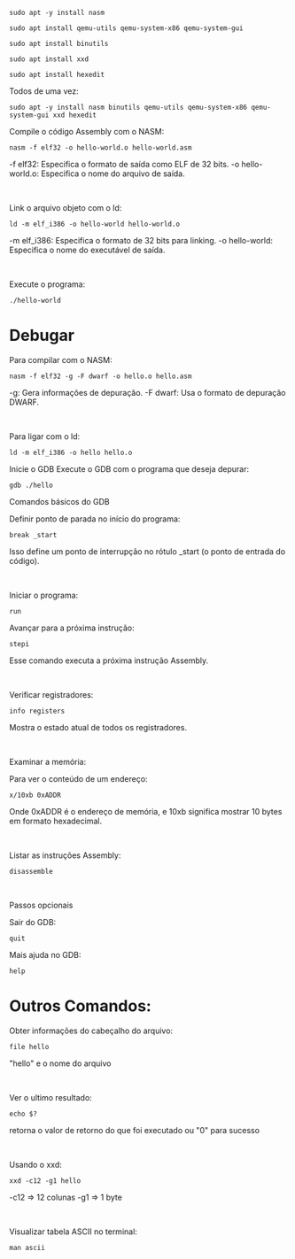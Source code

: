 ```
sudo apt -y install nasm

sudo apt install qemu-utils qemu-system-x86 qemu-system-gui

sudo apt install binutils

sudo apt install xxd

sudo apt install hexedit
```

Todos de uma vez:
```
sudo apt -y install nasm binutils qemu-utils qemu-system-x86 qemu-system-gui xxd hexedit
```

Compile o código Assembly com o NASM:
```
nasm -f elf32 -o hello-world.o hello-world.asm
```

-f elf32: Especifica o formato de saída como ELF de 32 bits.
-o hello-world.o: Especifica o nome do arquivo de saída.

<br/>

Link o arquivo objeto com o ld:
```
ld -m elf_i386 -o hello-world hello-world.o
```

-m elf_i386: Especifica o formato de 32 bits para linking.
-o hello-world: Especifica o nome do executável de saída.

<br/>

Execute o programa:
```
./hello-world
```



<h1>Debugar</h1>

Para compilar com o NASM:
```
nasm -f elf32 -g -F dwarf -o hello.o hello.asm
```

-g: Gera informações de depuração.
-F dwarf: Usa o formato de depuração DWARF.

<br/>

Para ligar com o ld:
```
ld -m elf_i386 -o hello hello.o
```

Inicie o GDB
Execute o GDB com o programa que deseja depurar:
```
gdb ./hello
```


Comandos básicos do GDB

Definir ponto de parada no início do programa:
```
break _start
```

Isso define um ponto de interrupção no rótulo _start (o ponto de entrada do código).

<br/>

Iniciar o programa:
```
run
```

Avançar para a próxima instrução:
```
stepi
```

Esse comando executa a próxima instrução Assembly.

<br/>

Verificar registradores:
```
info registers
```

Mostra o estado atual de todos os registradores.

<br/>

Examinar a memória:

Para ver o conteúdo de um endereço:
```
x/10xb 0xADDR
```

Onde 0xADDR é o endereço de memória, e 10xb significa mostrar 10 bytes em formato hexadecimal.

<br/>

Listar as instruções Assembly:
```
disassemble
```

<br/>

Passos opcionais

Sair do GDB:
```
quit
```

Mais ajuda no GDB:
```
help
```

<h1>Outros Comandos:</h1>

Obter informações do cabeçalho do arquivo:
```
file hello
```
"hello" e o nome do arquivo

<br/>

Ver o ultimo resultado:
```
echo $?
```
retorna o valor de retorno do que foi executado ou "0" para sucesso

<br/>

Usando o xxd:
```
xxd -c12 -g1 hello
```
-c12 => 12 colunas
-g1 => 1 byte

<br/>

Visualizar tabela ASCII no terminal:
```
man ascii
```